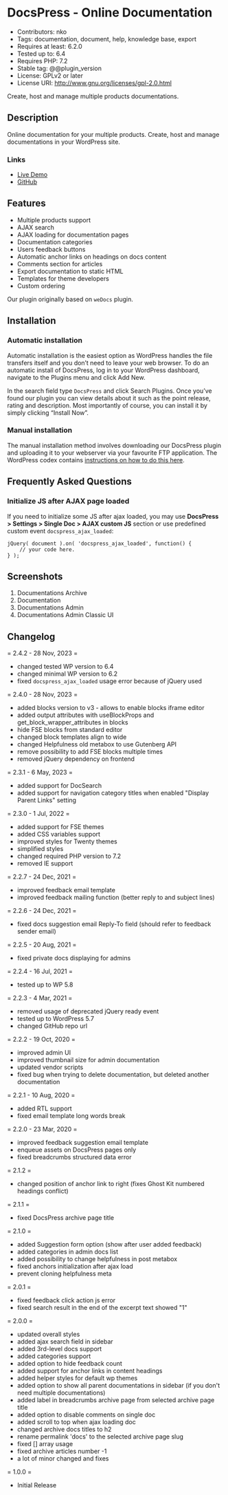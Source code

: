 # DocsPress - Online Documentation

* Contributors: nko
* Tags: documentation, document, help, knowledge base, export
* Requires at least: 6.2.0
* Tested up to: 6.4
* Requires PHP: 7.2
* Stable tag: @@plugin_version
* License: GPLv2 or later
* License URI: <http://www.gnu.org/licenses/gpl-2.0.html>

Create, host and manage multiple products documentations.

## Description

Online documentation for your multiple products. Create, host and manage documentations in your WordPress site.

### Links

* [Live Demo](https://nkdev.info/docs/)
* [GitHub](https://github.com/nk-crew/docspress/)

## Features

* Multiple products support
* AJAX search
* AJAX loading for documentation pages
* Documentation categories
* Users feedback buttons
* Automatic anchor links on headings on docs content
* Comments section for articles
* Export documentation to static HTML
* Templates for theme developers
* Custom ordering

Our plugin originally based on `weDocs` plugin.

## Installation

### Automatic installation

Automatic installation is the easiest option as WordPress handles the file transfers itself and you don’t need to leave your web browser. To do an automatic install of DocsPress, log in to your WordPress dashboard, navigate to the Plugins menu and click Add New.

In the search field type `DocsPress` and click Search Plugins. Once you’ve found our plugin you can view details about it such as the point release, rating and description. Most importantly of course, you can install it by simply clicking “Install Now”.

### Manual installation

The manual installation method involves downloading our DocsPress plugin and uploading it to your webserver via your favourite FTP application. The WordPress codex contains [instructions on how to do this here](https://codex.wordpress.org/Managing_Plugins#Manual_Plugin_Installation).

## Frequently Asked Questions

### Initialize JS after AJAX page loaded

If you need to initialize some JS after ajax loaded, you may use **DocsPress > Settings > Single Doc > AJAX custom JS** section or use predefined custom event `docspress_ajax_loaded`:

    jQuery( document ).on( 'docspress_ajax_loaded', function() {
        // your code here.
    } );

## Screenshots

1. Documentations Archive
2. Documentation
3. Documentations Admin
4. Documentations Admin Classic UI

## Changelog

= 2.4.2 - 28 Nov, 2023 =

* changed tested WP version to 6.4
* changed minimal WP version to 6.2
* fixed `docspress_ajax_loaded` usage error because of jQuery used

= 2.4.0 - 28 Nov, 2023 =

* added blocks version to v3 - allows to enable blocks iframe editor
* added output attributes with useBlockProps and get_block_wrapper_attributes in blocks
* hide FSE blocks from standard editor
* changed block templates align to wide
* changed Helpfulness old metabox to use Gutenberg API
* remove possibility to add FSE blocks multiple times
* removed jQuery dependency on frontend

= 2.3.1 - 6 May, 2023 =

* added support for DocSearch
* added support for navigation category titles when enabled "Display Parent Links" setting

= 2.3.0 - 1 Jul, 2022 =

* added support for FSE themes
* added CSS variables support
* improved styles for Twenty themes
* simplified styles
* changed required PHP version to 7.2
* removed IE support

= 2.2.7 - 24 Dec, 2021 =

* improved feedback email template
* improved feedback mailing function (better reply to and subject lines)

= 2.2.6 - 24 Dec, 2021 =

* fixed docs suggestion email Reply-To field (should refer to feedback sender email)

= 2.2.5 - 20 Aug, 2021 =

* fixed private docs displaying for admins

= 2.2.4 - 16 Jul, 2021 =

* tested up to WP 5.8

= 2.2.3 - 4 Mar, 2021 =

* removed usage of deprecated jQuery ready event
* tested up to WordPress 5.7
* changed GitHub repo url

= 2.2.2 - 19 Oct, 2020 =

* improved admin UI
* improved thumbnail size for admin documentation
* updated vendor scripts
* fixed bug when trying to delete documentation, but deleted another documentation

= 2.2.1 - 10 Aug, 2020 =

* added RTL support
* fixed email template long words break

= 2.2.0 - 23 Mar, 2020 =

* improved feedback suggestion email template
* enqueue assets on DocsPress pages only
* fixed breadcrumbs structured data error

= 2.1.2 =

* changed position of anchor link to right (fixes Ghost Kit numbered headings conflict)

= 2.1.1 =

* fixed DocsPress archive page title

= 2.1.0 =

* added Suggestion form option (show after user added feedback)
* added categories in admin docs list
* added possibility to change helpfulness in post metabox
* fixed anchors initialization after ajax load
* prevent cloning helpfulness meta

= 2.0.1 =

* fixed feedback click action js error
* fixed search result in the end of the excerpt text showed "1"

= 2.0.0 =

* updated overall styles
* added ajax search field in sidebar
* added 3rd-level docs support
* added categories support
* added option to hide feedback count
* added support for anchor links in content headings
* added helper styles for default wp themes
* added option to show all parent documentations in sidebar (if you don't need multiple documentations)
* added label in breadcrumbs archive page from selected archive page title
* added option to disable comments on single doc
* added scroll to top when ajax loading doc
* changed archive docs titles to h2
* rename permalink 'docs' to the selected archive page slug
* fixed [] array usage
* fixed archive articles number -1
* a lot of minor changed and fixes

= 1.0.0 =

* Initial Release
